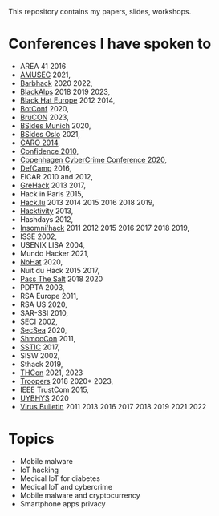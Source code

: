 This repository contains my papers, slides, workshops.

# Conferences I have spoken to

- AREA 41 2016
- [AMUSEC](https://www.cirm-math.fr/Schedule/screen_display.php?id_renc=2653) 2021,
- [Barbhack](https://www.barbhack.fr) 2020 2022,
- [BlackAlps](https://blackalps.ch) 2018 2019 2023,
- [Black Hat Europe](https://blackhat.com) 2012 2014,
- [BotConf](https://botconf.eu) 2020,
- [BruCON](https://brucon.org) 2023,
- [BSides Munich](https://2020.bsidesmunich.org/) 2020,
- [BSides Oslo](https://bsidesoslo.no/) 2021,
- [CARO 2014](https://2014.caro.org),
- [Confidence 2010](https://2010.confidence.org.pl),
- [Copenhagen CyberCrime Conference 2020](https://cyberhagen.com),
- [DefCamp](https://def.camp) 2016,
- EICAR 2010 and 2012,
- [GreHack](https://grehack.fr) 2013 2017,
- Hack in Paris 2015,
- [Hack.lu](https://2019.hack.lu) 2013 2014 2015 2016 2018 2019,
- [Hacktivity](https://hacktivity.com/en) 2013,
- Hashdays 2012,
- [Insomni'hack](https://insomnihack.ch) 2011 2012 2015 2016 2017 2018 2019,
- ISSE 2002,
- USENIX LISA 2004,
- Mundo Hacker 2021,
- [NoHat](https://nohat.it/) 2020,
- Nuit du Hack 2015 2017,
- [Pass The Salt](https://2018.pass-the-salt.org) 2018 2020
- PDPTA 2003,
- RSA Europe 2011,
- RSA US 2020,
- SAR-SSI 2010,
- SECI 2002,
- [SecSea](https://secsea.org/) 2020,
- [ShmooCon](https://www.shmoocon.org) 2011,
- [SSTIC](https://www.sstic.org) 2017,
- SISW 2002,
- Sthack 2019,
- [THCon](https://thcon.party) 2021, 2023
- [Troopers](https://troopers.de) 2018 2020* 2023,
- IEEE TrustCom 2015,
- [UYBHYS](https://www.unlockyourbrain.bzh) 2020
- [Virus Bulletin](https://www.virusbtn.com) 2011 2013 2016 2017 2018 2019 2021 2022

# Topics

- Mobile malware
- IoT hacking
- Medical IoT for diabetes
- Medical IoT and cybercrime
- Mobile malware and cryptocurrency
- Smartphone apps privacy


